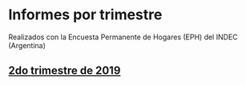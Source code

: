 # Informes por trimestre

Realizados con la Encuesta Permanente de Hogares (EPH) del INDEC (Argentina)

## [2do trimestre de 2019](trim_2019_02/informe.nb.html)



